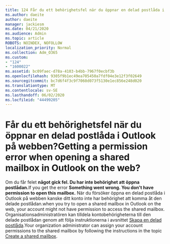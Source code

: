```yaml
---
title: 124 Får du ett behörighetsfel när du öppnar en delad postlåda i OWA?
ms.author: daeite
author: daeite
manager: jackiesm
ms.date: 04/21/2020
ms.audience: Admin
ms.topic: article
ROBOTS: NOINDEX, NOFOLLOW
localization_priority: Normal
ms.collection: Adm_O365
ms.custom:
- "124"
- "1600022"
ms.assetid: bc09faec-d78a-4103-b4bb-7967f0ecbf3b
ms.openlocfilehash: 9305f9b1ec49ea705450a7fdf04e3e12f3f02649
ms.sourcegitcommit: bc7d6f4f3c9f7060d073f5130e1ec856e248d020
ms.translationtype: MT
ms.contentlocale: sv-SE
ms.lasthandoff: 06/02/2020
ms.locfileid: "44499205"
---
```

# <a name="getting-a-permission-error-when-opening-a-shared-mailbox-in-outlook-on-the-web"></a><span data-ttu-id="1bf69-102">Får du ett behörighetsfel när du öppnar en delad postlåda i Outlook på webben?</span><span class="sxs-lookup"><span data-stu-id="1bf69-102">Getting a permission error when opening a shared mailbox in Outlook on the web?</span></span>

<span data-ttu-id="1bf69-103">Om du får felet **något gick fel. Du har inte behörighet att öppna postlådan.**</span><span class="sxs-lookup"><span data-stu-id="1bf69-103">If you get the error **Something went wrong. You don't have permission to open this mailbox.**</span></span> <span data-ttu-id="1bf69-104">När du försöker öppna en delad postlåda i Outlook på webben kanske ditt konto inte har behörighet att komma åt den delade postlådan.</span><span class="sxs-lookup"><span data-stu-id="1bf69-104">when you try to open a shared mailbox in Outlook on the web, your account might not have permission to access the shared mailbox.</span></span> <span data-ttu-id="1bf69-105">Organisationsadministratören kan tilldela kontobehörigheterna till den delade postlådan genom att följa instruktionerna i avsnittet [Skapa en delad postlåda](https://docs.microsoft.com/microsoft-365/admin/email/create-a-shared-mailbox).</span><span class="sxs-lookup"><span data-stu-id="1bf69-105">Your organization administrator can assign your account permissions to the shared mailbox by following the instructions in the topic [Create a shared mailbox](https://docs.microsoft.com/microsoft-365/admin/email/create-a-shared-mailbox).</span></span>
  